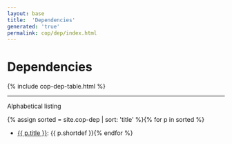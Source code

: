 ```yaml
---
layout: base
title:  'Dependencies'
generated: 'true'
permalink: cop/dep/index.html
---
```


# Dependencies

{% include cop-dep-table.html %}

----------

Alphabetical listing

{% assign sorted = site.cop-dep | sort: 'title' %}{% for p in sorted %}
* [{{ p.title }}](): {{ p.shortdef }}{% endfor %}
